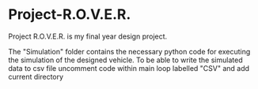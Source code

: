# Project-R.O.V.E.R.
Project R.O.V.E.R. is my final year design project.

The "Simulation" folder contains the necessary python code for executing the simulation of the designed vehicle. 
To be able to write the simulated data to csv file uncomment code within main loop labelled "CSV" and add current directory

